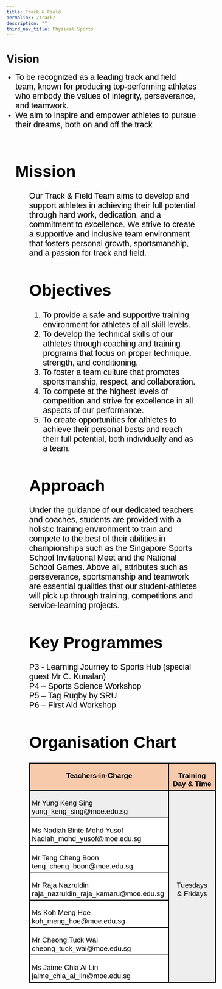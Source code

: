 ```yaml
---
title: Track & Field
permalink: /track/
description: ""
third_nav_title: Physical Sports
---
```

# Vision
<ul><span style="font-size:16.0pt;font-family:Arial;color:black">
	<li>To be recognized as a leading track and field team, known for producing top-performing athletes who embody the values of integrity, perseverance, and teamwork. </li><li>We aim to inspire and empower athletes to pursue their dreams, both on and off the track<br><br>
	
# Mission
<ul><span style="font-size:16.0pt;font-family:Arial;color:black">Our Track &amp; Field Team aims to develop and support athletes in achieving their full potential through hard work, dedication, and a commitment to excellence. We strive to create a supportive and inclusive team environment that fosters personal growth, sportsmanship, and a passion for track and field.
	
# Objectives
<span style="font-size:16.0pt;font-family:Arial;color:black" align="left">
<ol>
	<li>To provide a safe and supportive training environment for athletes of all skill levels.
	</li><li>To develop the technical skills of our athletes through coaching and training programs that focus on proper technique, strength, and conditioning.
	</li><li>To foster a team culture that promotes sportsmanship, respect, and collaboration.
	</li><li>To compete at the highest levels of competition and strive for excellence in all aspects of our performance. 
  </li><li>To create opportunities for athletes to achieve their personal bests and reach their full potential, both individually and as a team.
</li></ol>

# Approach
<span style="font-size:16.0pt;font-family:Arial;color:black">Under the guidance of our dedicated teachers and coaches, students are provided with a holistic training environment to train and compete to the best of their abilities in championships such as the Singapore Sports School Invitational Meet and the National School Games. Above all, attributes such as perseverance, sportsmanship and teamwork are essential qualities that our student-athletes will pick up through training, competitions and service-learning projects.

# Key Programmes
<span style="font-size:16.0pt;font-family:Arial;color:black">
P3 - Learning Journey to Sports Hub (special guest Mr C. Kunalan)<br>
P4 – Sports Science Workshop<br>
P5 – Tag Rugby by SRU<br>
P6 – First Aid Workshop

# Organisation Chart

<table style="width:368.25pt;background:white;border-collapse:collapse;border:none;
 mso-border-alt:solid windowtext 1.5pt;mso-yfti-tbllook:1184;mso-border-insideh:
 1.5pt solid windowtext;mso-border-insidev:1.5pt solid windowtext" width="491" cellpadding="0" cellspacing="0" border="1" class="MsoNormalTable"><tbody><tr style="mso-yfti-irow:0;mso-yfti-firstrow:yes;height:9.5pt"><td style="width:268.45pt;border:solid windowtext 1.5pt;
  background:#F7CAAC;mso-background-themecolor:accent2;mso-background-themetint:
  102;padding:3.75pt 3.75pt 3.75pt 3.75pt;height:9.5pt" valign="top" width="358"><p style="margin-bottom:0in;text-align:center;
  line-height:normal" align="center" class="MsoNormal"><b><span style="font-size:14.0pt;font-family:&quot;Arial&quot;,sans-serif;
  mso-fareast-font-family:&quot;Times New Roman&quot;;color:black">Teachers-in-Charge</span></b></p></td><td style="width:99.8pt;border:solid windowtext 1.5pt;
  border-left:none;mso-border-left-alt:solid windowtext 1.5pt;background:#F7CAAC;
  mso-background-themecolor:accent2;mso-background-themetint:102;padding:3.75pt 3.75pt 3.75pt 3.75pt;
  height:9.5pt" valign="top" width="133"><p style="margin-bottom:0in;text-align:center;
  line-height:normal" align="center" class="MsoNormal"><b><span style="font-size:14.0pt;font-family:&quot;Arial&quot;,sans-serif;
  mso-fareast-font-family:&quot;Times New Roman&quot;;color:black">Training Day &amp; Time</span></b></p></td></tr><tr style="mso-yfti-irow:1;height:19.2pt"><td style="width:268.45pt;border:solid windowtext 1.5pt;border-top:
  none;mso-border-top-alt:solid windowtext 1.5pt;background:#EEEEEE;padding:
  3.75pt 3.75pt 3.75pt 3.75pt;height:19.2pt" width="358"><p style="margin-bottom:0in;line-height:normal" class="MsoNormal"><span style="font-size:14.0pt;font-family:&quot;Arial&quot;,sans-serif;mso-fareast-font-family:
  &quot;Times New Roman&quot;;color:black">Mr Yung Keng Sing<br>yung_keng_sing@moe.edu.sg</span></p></td><td style="width:99.8pt;border-top:none;border-left:none;
  border-bottom:solid windowtext 1.5pt;border-right:solid windowtext 1.5pt;
  mso-border-top-alt:solid windowtext 1.5pt;mso-border-left-alt:solid windowtext 1.5pt;
  background:#EEEEEE;padding:3.75pt 3.75pt 3.75pt 3.75pt;height:19.2pt" rowspan="7" width="133"><p style="margin-bottom:0in;text-align:center;
  line-height:normal" align="center" class="MsoNormal"><span style="font-size:14.0pt;font-family:&quot;Arial&quot;,sans-serif;
  mso-fareast-font-family:&quot;Times New Roman&quot;;color:black">Tuesdays<br>&amp; Fridays</span></p></td></tr><tr style="mso-yfti-irow:2;height:9.2pt"><td style="width:268.45pt;border:solid windowtext 1.5pt;border-top:
  none;mso-border-top-alt:solid windowtext 1.5pt;padding:3.75pt 3.75pt 3.75pt 3.75pt;
  height:9.2pt" width="358"><p style="margin-bottom:0in;line-height:normal" class="MsoNormal"><span style="font-size:14.0pt;font-family:&quot;Arial&quot;,sans-serif;mso-fareast-font-family:
  &quot;Times New Roman&quot;;color:black">Ms Nadiah Binte Mohd Yusof<br>Nadiah_mohd_yusof@moe.edu.sg</span></p></td></tr><tr style="mso-yfti-irow:3;height:9.2pt"><td style="width:268.45pt;border:solid windowtext 1.5pt;border-top:
  none;mso-border-top-alt:solid windowtext 1.5pt;padding:3.75pt 3.75pt 3.75pt 3.75pt;
  height:9.2pt" width="358"><p style="margin-bottom:0in;line-height:normal" class="MsoNormal"><span style="font-size:14.0pt;font-family:&quot;Arial&quot;,sans-serif;mso-fareast-font-family:
  &quot;Times New Roman&quot;;color:black">Mr Teng Cheng Boon<br>teng_cheng_boon@moe.edu.sg</span></p></td></tr><tr style="mso-yfti-irow:4;height:9.2pt"><td style="width:268.45pt;border:solid windowtext 1.5pt;border-top:
  none;mso-border-top-alt:solid windowtext 1.5pt;padding:3.75pt 3.75pt 3.75pt 3.75pt;
  height:9.2pt" width="358"><p style="margin-bottom:0in;line-height:normal" class="MsoNormal"><span style="font-size:14.0pt;font-family:&quot;Arial&quot;,sans-serif;mso-fareast-font-family:
  &quot;Times New Roman&quot;;color:black">Mr Raja Nazruldin<br>raja_nazruldin_raja_kamaru@moe.edu.sg</span></p></td></tr><tr style="mso-yfti-irow:5;height:9.2pt"><td style="width:268.45pt;border:solid windowtext 1.5pt;border-top:
  none;mso-border-top-alt:solid windowtext 1.5pt;padding:3.75pt 3.75pt 3.75pt 3.75pt;
  height:9.2pt" width="358"><p style="margin-bottom:0in;line-height:normal" class="MsoNormal"><span style="font-size:14.0pt;font-family:&quot;Arial&quot;,sans-serif;mso-fareast-font-family:
  &quot;Times New Roman&quot;;color:black">Ms Koh Meng Hoe<br>koh_meng_hoe@moe.edu.sg</span></p></td></tr><tr style="mso-yfti-irow:6;height:9.2pt"><td style="width:268.45pt;border:solid windowtext 1.5pt;border-top:
  none;mso-border-top-alt:solid windowtext 1.5pt;padding:3.75pt 3.75pt 3.75pt 3.75pt;
  height:9.2pt" width="358"><p style="margin-bottom:0in;line-height:normal" class="MsoNormal"><span style="font-size:14.0pt;font-family:&quot;Arial&quot;,sans-serif;mso-fareast-font-family:
  &quot;Times New Roman&quot;;color:black">Mr Cheong Tuck Wai<br>cheong_tuck_wai@moe.edu.sg</span></p></td></tr><tr style="mso-yfti-irow:7;mso-yfti-lastrow:yes;height:9.2pt"><td style="width:268.45pt;border:solid windowtext 1.5pt;border-top:
  none;mso-border-top-alt:solid windowtext 1.5pt;padding:3.75pt 3.75pt 3.75pt 3.75pt;
  height:9.2pt" width="358"><p style="margin-bottom:0in;line-height:normal" class="MsoNormal"><span style="font-size:14.0pt;font-family:&quot;Arial&quot;,sans-serif;mso-fareast-font-family:
  &quot;Times New Roman&quot;;color:black">Ms Jaime Chia Ai Lin<br>jaime_chia_ai_lin@moe.edu.sg</span></p></td></tr></tbody></table></span></span></span></span></ul></li></span></ul>
